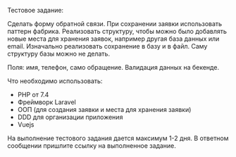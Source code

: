 Тестовое задание:

Сделать форму обратной связи.
При сохранении заявки использовать паттерн фабрика.
Реализовать структуру, чтобы можно было добавлять новые места для хранения заявок, например другая база данных или email.
Изначально реализовать сохранение в базу и в файл. Саму структуру базы можно не делать.

Поля: имя, телефон, само обращение. Валидация данных на бекенде.

Что необходимо использовать:
- PHP от 7.4
- Фреймворк Laravel
- ООП (для создания заявки и места для хранения заявки)
- DDD для организации приложения
- Vuejs


На выполнение тестового задания дается максимум 1-2 дня. В ответном сообщении пришлите ссылку на выполненное задание.